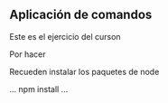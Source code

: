 ## Aplicación de comandos


Este es el ejercicio del curson

Por hacer

Recueden instalar los paquetes de node

...
npm install
...